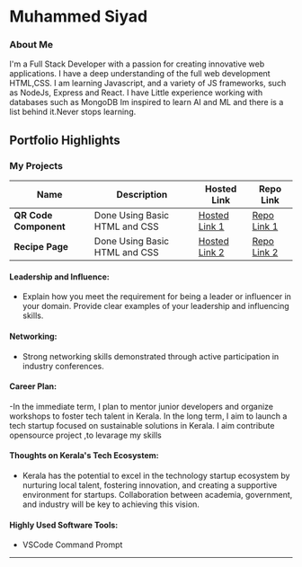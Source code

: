 # Muhammed Siyad

### About Me

I'm a Full Stack Developer with a passion for creating innovative web applications. I have a deep understanding of the full web development HTML,CSS. I am learning  Javascript, and a  variety of JS frameworks, such as NodeJs, Express and React. I have Little experience working with databases such as MongoDB
Im inspired to learn AI and ML and there is a list behind it.Never stops learning.

## Portfolio Highlights

### My Projects

| Name                | Description                                                               | Hosted Link                              | Repo Link                                                      |
|---------------------|---------------------------------------------------------------------------|------------------------------------------|----------------------------------------------------------------|
| **QR Code Component**  | Done Using Basic HTML and CSS                                             | [Hosted Link 1]([https://example.com](https://siyad01.github.io/qr-component/))    | [Repo Link 1](https://github.com/siyad01/qr-component)             |
| **Recipe Page**  | Done Using Basic HTML and CSS                                              | [Hosted Link 2]([https://example.com](https://siyad01.github.io/recipe-page/))    | [Repo Link 2](https://github.com/siyad01/recipe-page)             |

#### Leadership and Influence:

- Explain how you meet the requirement for being a leader or influencer in your domain. Provide clear examples of your leadership and influencing skills.

#### Networking:

- Strong networking skills demonstrated through active participation in industry conferences.
#### Career Plan:

-In the immediate term, I plan to mentor junior developers and organize workshops to foster tech talent in Kerala.
In the long term, I aim to launch a tech startup focused on sustainable solutions in Kerala.
I aim contribute opensource project ,to levarage my skills
#### Thoughts on Kerala's Tech Ecosystem:

- Kerala has the potential to excel in the technology startup ecosystem by nurturing local talent, fostering innovation, and creating a supportive environment for startups.
Collaboration between academia, government, and industry will be key to achieving this vision.

#### Highly Used Software Tools:

- VSCode
Command Prompt



---
